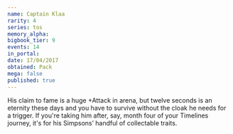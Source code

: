 ```yaml
---
name: Captain Klaa
rarity: 4
series: tos
memory_alpha:
bigbook_tier: 9
events: 14
in_portal:
date: 17/04/2017
obtained: Pack
mega: false
published: true
---
```


His claim to fame is a huge +Attack in arena, but twelve seconds is an eternity these days and you have to survive without the cloak he needs for a trigger. If you're taking him after, say, month four of your Timelines journey, it's for his Simpsons’ handful of collectable traits.
